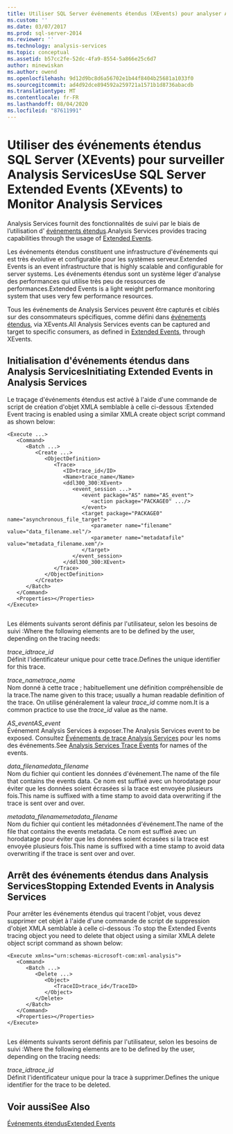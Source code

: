 ```yaml
---
title: Utiliser SQL Server événements étendus (XEvents) pour analyser Analysis Services | Microsoft Docs
ms.custom: ''
ms.date: 03/07/2017
ms.prod: sql-server-2014
ms.reviewer: ''
ms.technology: analysis-services
ms.topic: conceptual
ms.assetid: b57cc2fe-52dc-4fa9-8554-5a866e25c6d7
author: minewiskan
ms.author: owend
ms.openlocfilehash: 9d12d9bc8d6a56702e1b44f8404b25681a1033f0
ms.sourcegitcommit: ad4d92dce894592a259721a1571b1d8736abacdb
ms.translationtype: MT
ms.contentlocale: fr-FR
ms.lasthandoff: 08/04/2020
ms.locfileid: "87611991"
---
```

# <a name="use-sql-server-extended-events-xevents-to-monitor-analysis-services"></a><span data-ttu-id="b428b-102">Utiliser des événements étendus SQL Server (XEvents) pour surveiller Analysis Services</span><span class="sxs-lookup"><span data-stu-id="b428b-102">Use SQL Server Extended Events (XEvents) to Monitor Analysis Services</span></span>
  <span data-ttu-id="b428b-103">Analysis Services fournit des fonctionnalités de suivi par le biais de l’utilisation d' [événements étendus](../../relational-databases/extended-events/extended-events.md).</span><span class="sxs-lookup"><span data-stu-id="b428b-103">Analysis Services provides tracing capabilities through the usage of [Extended Events](../../relational-databases/extended-events/extended-events.md).</span></span>  
  
 <span data-ttu-id="b428b-104">Les événements étendus constituent une infrastructure d'événements qui est très évolutive et configurable pour les systèmes serveur.</span><span class="sxs-lookup"><span data-stu-id="b428b-104">Extended Events is an event infrastructure that is highly scalable and configurable for server systems.</span></span> <span data-ttu-id="b428b-105">Les événements étendus sont un système léger d'analyse des performances qui utilise très peu de ressources de performances.</span><span class="sxs-lookup"><span data-stu-id="b428b-105">Extended Events is a light weight performance monitoring system that uses very few performance resources.</span></span>  
  
 <span data-ttu-id="b428b-106">Tous les événements de Analysis Services peuvent être capturés et ciblés sur des consommateurs spécifiques, comme défini dans [événements étendus](../../relational-databases/extended-events/extended-events.md), via XEvents.</span><span class="sxs-lookup"><span data-stu-id="b428b-106">All Analysis Services events can be captured and target to specific consumers, as defined in [Extended Events](../../relational-databases/extended-events/extended-events.md), through XEvents.</span></span>  
  
## <a name="initiating-extended-events-in-analysis-services"></a><span data-ttu-id="b428b-107">Initialisation d'événements étendus dans Analysis Services</span><span class="sxs-lookup"><span data-stu-id="b428b-107">Initiating Extended Events in Analysis Services</span></span>  
 <span data-ttu-id="b428b-108">Le traçage d'événements étendus est activé à l'aide d'une commande de script de création d'objet XMLA semblable à celle ci-dessous :</span><span class="sxs-lookup"><span data-stu-id="b428b-108">Extended Event tracing is enabled using a similar XMLA create object script command as shown below:</span></span>  
  
```  
<Execute ...>  
   <Command>  
      <Batch ...>  
         <Create ...>  
            <ObjectDefinition>  
               <Trace>  
                  <ID>trace_id</ID>  
                  <Name>trace_name</Name>  
                  <ddl300_300:XEvent>  
                     <event_session ...>  
                        <event package="AS" name="AS_event">  
                           <action package="PACKAGE0" .../>  
                        </event>  
                        <target package="PACKAGE0" name="asynchronous_file_target">  
                           <parameter name="filename" value="data_filename.xel"/>  
                           <parameter name="metadatafile" value="metadata_filename.xem"/>  
                        </target>  
                     </event_session>  
                  </ddl300_300:XEvent>  
               </Trace>  
            </ObjectDefinition>  
         </Create>  
      </Batch>  
   </Command>  
   <Properties></Properties>  
</Execute>  
  
```  
  
 <span data-ttu-id="b428b-109">Les éléments suivants seront définis par l'utilisateur, selon les besoins de suivi :</span><span class="sxs-lookup"><span data-stu-id="b428b-109">Where the following elements are to be defined by the user, depending on the tracing needs:</span></span>  
  
 <span data-ttu-id="b428b-110">*trace_id*</span><span class="sxs-lookup"><span data-stu-id="b428b-110">*trace_id*</span></span>  
 <span data-ttu-id="b428b-111">Définit l'identificateur unique pour cette trace.</span><span class="sxs-lookup"><span data-stu-id="b428b-111">Defines the unique identifier for this trace.</span></span>  
  
 <span data-ttu-id="b428b-112">*trace_name*</span><span class="sxs-lookup"><span data-stu-id="b428b-112">*trace_name*</span></span>  
 <span data-ttu-id="b428b-113">Nom donné à cette trace ; habituellement une définition compréhensible de la trace.</span><span class="sxs-lookup"><span data-stu-id="b428b-113">The name given to this trace; usually a human readable definition of the trace.</span></span> <span data-ttu-id="b428b-114">On utilise généralement la valeur *trace_id* comme nom.</span><span class="sxs-lookup"><span data-stu-id="b428b-114">It is a common practice to use the *trace_id* value as the name.</span></span>  
  
 <span data-ttu-id="b428b-115">*AS_event*</span><span class="sxs-lookup"><span data-stu-id="b428b-115">*AS_event*</span></span>  
 <span data-ttu-id="b428b-116">Événement Analysis Services à exposer.</span><span class="sxs-lookup"><span data-stu-id="b428b-116">The Analysis Services event to be exposed.</span></span> <span data-ttu-id="b428b-117">Consultez [Événements de trace Analysis Services](https://docs.microsoft.com/bi-reference/trace-events/analysis-services-trace-events) pour les noms des événements.</span><span class="sxs-lookup"><span data-stu-id="b428b-117">See [Analysis Services Trace Events](https://docs.microsoft.com/bi-reference/trace-events/analysis-services-trace-events) for names of the events.</span></span>  
  
 <span data-ttu-id="b428b-118">*data_filename*</span><span class="sxs-lookup"><span data-stu-id="b428b-118">*data_filename*</span></span>  
 <span data-ttu-id="b428b-119">Nom du fichier qui contient les données d'événement.</span><span class="sxs-lookup"><span data-stu-id="b428b-119">The name of the file that contains the events data.</span></span> <span data-ttu-id="b428b-120">Ce nom est suffixé avec un horodatage pour éviter que les données soient écrasées si la trace est envoyée plusieurs fois.</span><span class="sxs-lookup"><span data-stu-id="b428b-120">This name is suffixed with a time stamp to avoid data overwriting if the trace is sent over and over.</span></span>  
  
 <span data-ttu-id="b428b-121">*metadata_filename*</span><span class="sxs-lookup"><span data-stu-id="b428b-121">*metadata_filename*</span></span>  
 <span data-ttu-id="b428b-122">Nom du fichier qui contient les métadonnées d'événement.</span><span class="sxs-lookup"><span data-stu-id="b428b-122">The name of the file that contains the events metadata.</span></span> <span data-ttu-id="b428b-123">Ce nom est suffixé avec un horodatage pour éviter que les données soient écrasées si la trace est envoyée plusieurs fois.</span><span class="sxs-lookup"><span data-stu-id="b428b-123">This name is suffixed with a time stamp to avoid data overwriting if the trace is sent over and over.</span></span>  
  
## <a name="stopping-extended-events-in-analysis-services"></a><span data-ttu-id="b428b-124">Arrêt des événements étendus dans Analysis Services</span><span class="sxs-lookup"><span data-stu-id="b428b-124">Stopping Extended Events in Analysis Services</span></span>  
 <span data-ttu-id="b428b-125">Pour arrêter les événements étendus qui tracent l'objet, vous devez supprimer cet objet à l'aide d'une commande de script de suppression d'objet XMLA semblable à celle ci-dessous :</span><span class="sxs-lookup"><span data-stu-id="b428b-125">To stop the Extended Events tracing object you need to delete that object using a similar XMLA delete object script command as shown below:</span></span>  
  
```  
<Execute xmlns="urn:schemas-microsoft-com:xml-analysis">  
   <Command>  
      <Batch ...>  
         <Delete ...>  
            <Object>  
               <TraceID>trace_id</TraceID>  
            </Object>  
         </Delete>  
      </Batch>  
   </Command>  
   <Properties></Properties>  
</Execute>  
  
```  
  
 <span data-ttu-id="b428b-126">Les éléments suivants seront définis par l'utilisateur, selon les besoins de suivi :</span><span class="sxs-lookup"><span data-stu-id="b428b-126">Where the following elements are to be defined by the user, depending on the tracing needs:</span></span>  
  
 <span data-ttu-id="b428b-127">*trace_id*</span><span class="sxs-lookup"><span data-stu-id="b428b-127">*trace_id*</span></span>  
 <span data-ttu-id="b428b-128">Définit l'identificateur unique pour la trace à supprimer.</span><span class="sxs-lookup"><span data-stu-id="b428b-128">Defines the unique identifier for the trace to be deleted.</span></span>  
  
## <a name="see-also"></a><span data-ttu-id="b428b-129">Voir aussi</span><span class="sxs-lookup"><span data-stu-id="b428b-129">See Also</span></span>  
 [<span data-ttu-id="b428b-130">Événements étendus</span><span class="sxs-lookup"><span data-stu-id="b428b-130">Extended Events</span></span>](../../relational-databases/extended-events/extended-events.md)  
  
  
